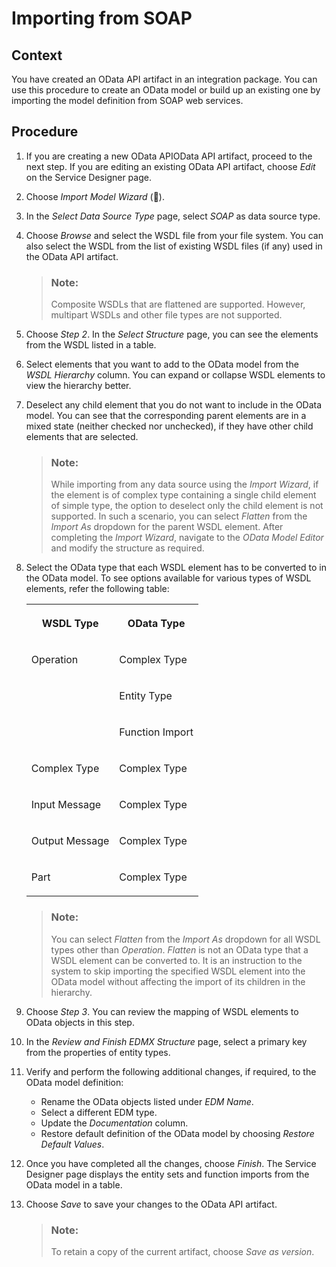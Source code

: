<!-- loiof7d228c6402f44b7b8f01204e9b759e3 -->

<link rel="stylesheet" type="text/css" href="../css/sap-icons.css"/>

# Importing from SOAP



## Context

You have created an OData API artifact in an integration package. You can use this procedure to create an OData model or build up an existing one by importing the model definition from SOAP web services.



## Procedure

1.  If you are creating a new OData APIOData API artifact, proceed to the next step. If you are editing an existing OData API artifact, choose *Edit* on the Service Designer page.

2.  Choose *Import Model Wizard* \(<span class="SAP-icons"></span>\).

3.  In the *Select Data Source Type* page, select *SOAP* as data source type.

4.  Choose *Browse* and select the WSDL file from your file system. You can also select the WSDL from the list of existing WSDL files \(if any\) used in the OData API artifact.

    > ### Note:  
    > Composite WSDLs that are flattened are supported. However, multipart WSDLs and other file types are not supported.

5.  Choose *Step 2*. In the *Select Structure* page, you can see the elements from the WSDL listed in a table.

6.  Select elements that you want to add to the OData model from the *WSDL Hierarchy* column. You can expand or collapse WSDL elements to view the hierarchy better.

7.  Deselect any child element that you do not want to include in the OData model. You can see that the corresponding parent elements are in a mixed state \(neither checked nor unchecked\), if they have other child elements that are selected.

    > ### Note:  
    > While importing from any data source using the *Import Wizard*, if the element is of complex type containing a single child element of simple type, the option to deselect only the child element is not supported. In such a scenario, you can select *Flatten* from the *Import As* dropdown for the parent WSDL element. After completing the *Import Wizard*, navigate to the *OData Model Editor* and modify the structure as required.

8.  Select the OData type that each WSDL element has to be converted to in the OData model. To see options available for various types of WSDL elements, refer the following table:


    <table>
    <tr>
    <th valign="top">

    WSDL Type


    
    </th>
    <th valign="top">

    OData Type


    
    </th>
    </tr>
    <tr>
    <td valign="top" rowspan="3">
    
    Operation


    
    </td>
    <td valign="top">
    
    Complex Type


    
    </td>
    </tr>
    <tr>
    <td valign="top">
    
    Entity Type


    
    </td>
    </tr>
    <tr>
    <td valign="top">
    
    Function Import


    
    </td>
    </tr>
    <tr>
    <td valign="top">
    
    Complex Type


    
    </td>
    <td valign="top">
    
    Complex Type


    
    </td>
    </tr>
    <tr>
    <td valign="top">
    
    Input Message


    
    </td>
    <td valign="top">
    
    Complex Type


    
    </td>
    </tr>
    <tr>
    <td valign="top">
    
    Output Message


    
    </td>
    <td valign="top">
    
    Complex Type


    
    </td>
    </tr>
    <tr>
    <td valign="top">
    
    Part


    
    </td>
    <td valign="top">
    
    Complex Type


    
    </td>
    </tr>
    </table>
    
    > ### Note:  
    > You can select *Flatten* from the *Import As* dropdown for all WSDL types other than *Operation*. *Flatten* is not an OData type that a WSDL element can be converted to. It is an instruction to the system to skip importing the specified WSDL element into the OData model without affecting the import of its children in the hierarchy.

9.  Choose *Step 3*. You can review the mapping of WSDL elements to OData objects in this step.

10. In the *Review and Finish EDMX Structure* page, select a primary key from the properties of entity types.

11. Verify and perform the following additional changes, if required, to the OData model definition:

    -   Rename the OData objects listed under *EDM Name*.
    -   Select a different EDM type.
    -   Update the *Documentation* column.
    -   Restore default definition of the OData model by choosing *Restore Default Values*.

12. Once you have completed all the changes, choose *Finish*. The Service Designer page displays the entity sets and function imports from the OData model in a table.

13. Choose *Save* to save your changes to the OData API artifact.

    > ### Note:  
    > To retain a copy of the current artifact, choose *Save as version*.


